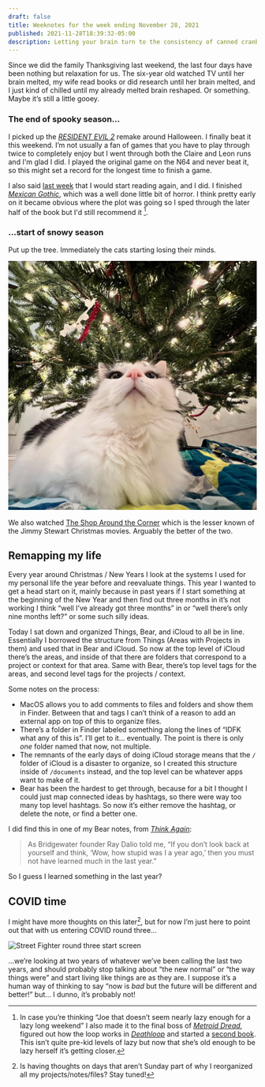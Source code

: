 ```yaml
---
draft: false
title: Weeknotes for the week ending November 28, 2021
published: 2021-11-28T18:39:32-05:00
description: Letting your brain turn to the consistency of canned cranberry sauce.
---
```


Since we did the family Thanksgiving last weekend, the last four days have been nothing but relaxation for us. The six-year old watched TV until her brain melted, my wife read books or did research until her brain melted, and I just kind of chilled until my already melted brain reshaped. Or something. Maybe it’s still a little gooey.

### The end of spooky season…
I picked up the _[RESIDENT EVIL 2](https://store.playstation.com/en-us/product/UP0102-CUSA09193_00-BH2R000000000001/)_  remake around Halloween. I finally beat it this weekend. I’m not usually a fan of  games that you have to play through twice to completely enjoy but I went through both the Claire and Leon runs and I'm glad I did. I played the original game on the N64 and never beat it, so this might set a record for the longest time to finish a game.

I also said [last week](https://www.builtwith.coffee/blog-posts/2021/11/weeknotes-for-the-week-ending-november-21-2021) that I would start reading again, and I did. I finished _[Mexican Gothic](https://www.indiebound.org/book/9780525620808)_, which was a well done little bit of horror. I think pretty early on it became obvious where the plot was going so I sped through the later half of the book but I'd still recommend it [^1].

### …start of snowy season
Put up the tree. Immediately the cats starting losing their minds.

![Maggie under the Christmas tree](../images/2021/cat-christmas.jpeg)

We also watched [The Shop Around the Corner](https://en.wikipedia.org/wiki/The_Shop_Around_the_Corner) which is the lesser known of the Jimmy Stewart Christmas movies. Arguably the better of the two.

## Remapping my life
Every year around Christmas / New Years I look at the systems I used for my personal life the year before and reevaluate things. This year I wanted to get a head start on it, mainly because in past years if I start something at the beginning of the New Year and then find out three months in it’s not working I think “well I’ve already got three months” in or “well there’s only nine months left?” or some such silly ideas.

Today I sat down and organized Things, Bear, and iCloud to all be in line. Essentially I borrowed the structure from Things (Areas with Projects in them) and used that in Bear and iCloud. So now at the top level of iCloud there’s the areas, and inside of that there are folders that correspond to a project or context for that area. Same with Bear, there’s top level tags for the areas, and second level tags for the projects / context.

Some notes on the process:
- MacOS allows you to add comments to files and folders and show them in Finder. Between that and tags I can’t think of a reason to add an external app on top of this to organize files.
- There’s a folder in Finder labeled something along the lines of “IDFK what any of this is”. I’ll get to it… eventually. The point is there is only _one_ folder named that now, not multiple.
- The remnants of the early days of doing iCloud storage means that the `/` folder of iCloud is a disaster to organize, so I created this structure inside of `/documents` instead, and the top level can be whatever apps want to make of it.
- Bear has been the hardest to get through, because for a bit I thought I could just map connected ideas by hashtags, so there were way too many top level hashtags. So now it’s either remove the hashtag, or delete the note, or find a better one.

I did find this in one of my Bear notes, from _[Think Again](https://www.indiebound.org/book/9781984878106)_:

> As Bridgewater founder Ray Dalio told me, “If you don’t look back at yourself and think, ‘Wow, how stupid was I a year ago,’ then you must not have learned much in the last year.”

So I guess I learned something in the last year?

## COVID time
I might have more thoughts on this later[^2], but for now I’m just here to point out that with us entering COVID round three…

![Street Fighter round three start screen](/assets/gifs/round3-fight.gif)

…we’re looking at two years of whatever we’ve been calling the last two years, and should probably stop talking about “the new normal” or “the way things were” and start living like things are as they are. I suppose it’s a human way of thinking to say “now is _bad_ but the future will be different and better!” but… I dunno, it’s probably not!

[^1]: In case you’re thinking “Joe that doesn’t seem nearly lazy enough for a lazy long weekend” I also made it to the final boss of _[Metroid Dread](https://www.nintendo.com/games/detail/metroid-dread-switch/)_, figured out how the loop works in _[Deathloop](https://www.playstation.com/en-us/games/deathloop/)_ and started a [second book](https://www.indiebound.org/book/9780062060624). This isn’t quite pre-kid levels of lazy but now that she’s old enough to be lazy herself it’s getting closer.
[^2]: Is having thoughts on days that aren’t Sunday part of why I reorganized all my projects/notes/files? Stay tuned!